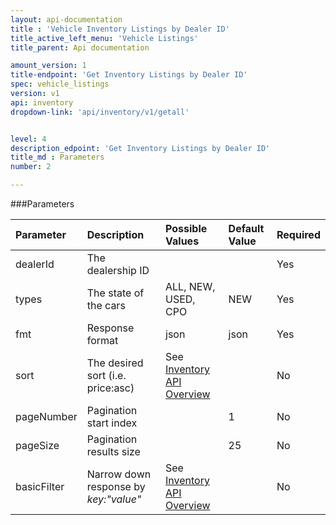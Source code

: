 ```yaml
---
layout: api-documentation
title : 'Vehicle Inventory Listings by Dealer ID'
title_active_left_menu: 'Vehicle Listings'
title_parent: Api documentation

amount_version: 1
title-endpoint: 'Get Inventory Listings by Dealer ID'
spec: vehicle_listings
version: v1
api: inventory
dropdown-link: 'api/inventory/v1/getall'


level: 4
description_edpoint: 'Get Inventory Listings by Dealer ID'
title_md : Parameters
number: 2

---
```



###Parameters

| Parameter  	| Description                           | Possible Values   	| Default Value | Required |
|:--------------|:--------------------------------------|:----------------------|:------------- |:-------- |
| dealerId 		| The dealership ID						|						| 		        | Yes      |
| types    		| The state of the cars		          	| ALL, NEW, USED, CPO 	| NEW           | Yes      |
| fmt        	| Response format                       | json              	| json          | Yes      |
| sort | The desired sort (i.e. price:asc) | See [Inventory API Overview](/api-documentation/inventory/vehicle_listings/v1/index.html) | | No |
| pageNumber	| Pagination start index				| 						| 1		        | No       |
| pageSize   	| Pagination results size 				| 						| 25	        | No       |
| basicFilter	| Narrow down response by *key:"value"* | See [Inventory API Overview](/api-documentation/inventory/vehicle_listings/v1/index.html) | | No |
